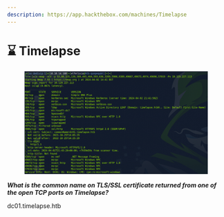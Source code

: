 ```yaml
---
description: https://app.hackthebox.com/machines/Timelapse
---
```


# ⌛ Timelapse

<figure><img src="../../.gitbook/assets/image (12) (1) (1) (1) (1) (1) (1).png" alt=""><figcaption></figcaption></figure>

_**What is the common name on TLS/SSL certificate returned from one of the open TCP ports on Timelapse?**_

dc01.timelapse.htb

